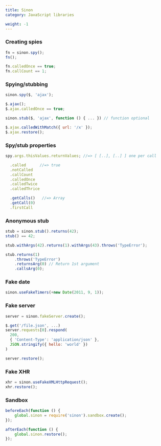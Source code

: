 ```yaml
---
title: Sinon
category: JavaScript libraries

weight: -1
---
```


### Creating spies

```js
fn = sinon.spy();
fn();
```

```js
fn.calledOnce == true;
fn.callCount == 1;
```

### Spying/stubbing

```js
sinon.spy($, 'ajax');
```

```js
$.ajax();
$.ajax.calledOnce == true;
```

```js
sinon.stub($, 'ajax', function () { ... }) // function optional
```

```js
$.ajax.calledWithMatch({ url: '/x' });
$.ajax.restore();
```

### Spy/stub properties

```js
spy.args.thisValues.returnValues; //=> [ [..], [..] ] one per call
```

```js
  .called      //=> true
  .notCalled
  .callCount
  .calledOnce
  .calledTwice
  .calledThrice
```

```js
  .getCalls()   //=> Array
  .getCall(0)
  .firstCall
```

### Anonymous stub

```js
stub = sinon.stub().returns(42);
stub() == 42;
```

```js
stub.withArgs(42).returns(1).withArgs(43).throws('TypeError');
```

```js
stub.returns(1)
    .throws('TypeError')
    .returnsArg(0) // Return 1st argument
    .callsArg(0);
```

### Fake date

```js
sinon.useFakeTimers(+new Date(2011, 9, 1));
```

### Fake server

```js
server = sinon.fakeServer.create();
```

```js
$.get('/file.json', ...)
server.requests[0].respond(
  200,
  { 'Content-Type': 'application/json' },
  JSON.stringify({ hello: 'world' })
)
```

```js
server.restore();
```

### Fake XHR

```js
xhr = sinon.useFakeXMLHttpRequest();
xhr.restore();
```

### Sandbox

```js
beforeEach(function () {
    global.sinon = require('sinon').sandbox.create();
});
```

```js
afterEach(function () {
    global.sinon.restore();
});
```
